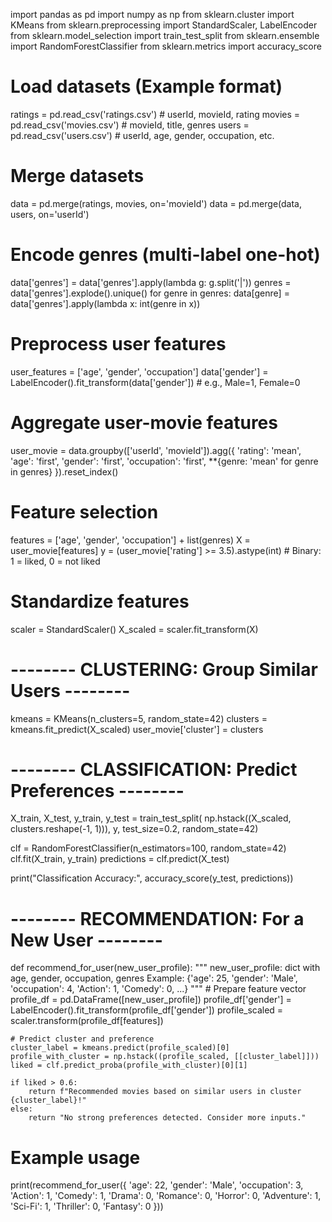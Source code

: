 import pandas as pd
import numpy as np
from sklearn.cluster import KMeans
from sklearn.preprocessing import StandardScaler, LabelEncoder
from sklearn.model_selection import train_test_split
from sklearn.ensemble import RandomForestClassifier
from sklearn.metrics import accuracy_score

# Load datasets (Example format)
ratings = pd.read_csv('ratings.csv')     # userId, movieId, rating
movies = pd.read_csv('movies.csv')       # movieId, title, genres
users = pd.read_csv('users.csv')         # userId, age, gender, occupation, etc.

# Merge datasets
data = pd.merge(ratings, movies, on='movieId')
data = pd.merge(data, users, on='userId')

# Encode genres (multi-label one-hot)
data['genres'] = data['genres'].apply(lambda g: g.split('|'))
genres = data['genres'].explode().unique()
for genre in genres:
    data[genre] = data['genres'].apply(lambda x: int(genre in x))

# Preprocess user features
user_features = ['age', 'gender', 'occupation']
data['gender'] = LabelEncoder().fit_transform(data['gender'])  # e.g., Male=1, Female=0

# Aggregate user-movie features
user_movie = data.groupby(['userId', 'movieId']).agg({
    'rating': 'mean',
    'age': 'first',
    'gender': 'first',
    'occupation': 'first',
    **{genre: 'mean' for genre in genres}
}).reset_index()

# Feature selection
features = ['age', 'gender', 'occupation'] + list(genres)
X = user_movie[features]
y = (user_movie['rating'] >= 3.5).astype(int)  # Binary: 1 = liked, 0 = not liked

# Standardize features
scaler = StandardScaler()
X_scaled = scaler.fit_transform(X)

# -------- CLUSTERING: Group Similar Users --------
kmeans = KMeans(n_clusters=5, random_state=42)
clusters = kmeans.fit_predict(X_scaled)
user_movie['cluster'] = clusters

# -------- CLASSIFICATION: Predict Preferences --------
X_train, X_test, y_train, y_test = train_test_split(
    np.hstack((X_scaled, clusters.reshape(-1, 1))), y, test_size=0.2, random_state=42)

clf = RandomForestClassifier(n_estimators=100, random_state=42)
clf.fit(X_train, y_train)
predictions = clf.predict(X_test)

print("Classification Accuracy:", accuracy_score(y_test, predictions))

# -------- RECOMMENDATION: For a New User --------
def recommend_for_user(new_user_profile):
    """
    new_user_profile: dict with age, gender, occupation, genres
    Example: {'age': 25, 'gender': 'Male', 'occupation': 4, 'Action': 1, 'Comedy': 0, ...}
    """
    # Prepare feature vector
    profile_df = pd.DataFrame([new_user_profile])
    profile_df['gender'] = LabelEncoder().fit_transform(profile_df['gender'])
    profile_scaled = scaler.transform(profile_df[features])

    # Predict cluster and preference
    cluster_label = kmeans.predict(profile_scaled)[0]
    profile_with_cluster = np.hstack((profile_scaled, [[cluster_label]]))
    liked = clf.predict_proba(profile_with_cluster)[0][1]

    if liked > 0.6:
        return f"Recommended movies based on similar users in cluster {cluster_label}!"
    else:
        return "No strong preferences detected. Consider more inputs."

# Example usage
print(recommend_for_user({
    'age': 22, 'gender': 'Male', 'occupation': 3,
    'Action': 1, 'Comedy': 1, 'Drama': 0, 'Romance': 0, 'Horror': 0,
    'Adventure': 1, 'Sci-Fi': 1, 'Thriller': 0, 'Fantasy': 0
}))
